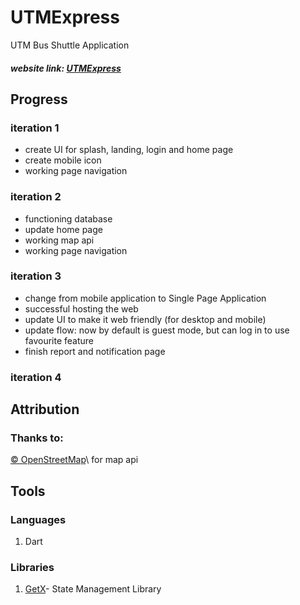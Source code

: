 # UTMExpress

UTM Bus Shuttle Application
##### website link: [UTMExpress](https://utmexpress.web.app/)


## Progress
### iteration 1
- create UI for splash, landing, login and home page
- create mobile icon
- working page navigation

### iteration 2
- functioning database
- update home page
- working map api
- working page navigation

### iteration 3
- change from mobile application to Single Page Application
- successful hosting the web
- update UI to make it web friendly (for desktop and mobile)
- update flow: now by default is guest mode, but can log in to use favourite feature
- finish report and notification page

### iteration 4

## Attribution
### Thanks to:
[© OpenStreetMap](https://www.openstreetmap.org/)\ for map api

## Tools 
### Languages
1) Dart

### Libraries
1) [GetX](https://pub.dev/packages/get)\- State Management Library
